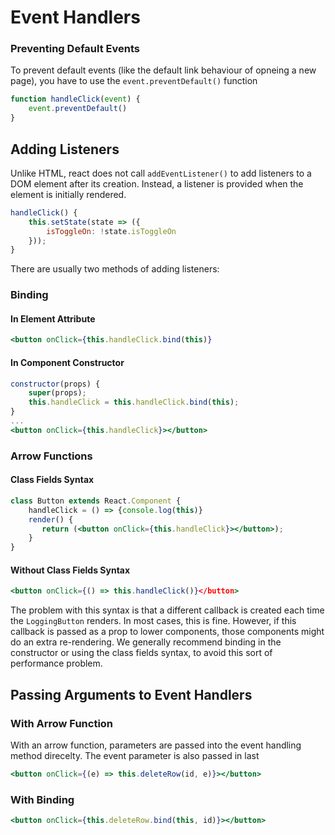 # Event Handlers

### Preventing Default Events

To prevent default events (like the default link behaviour of opneing a new page), you have to use the `event.preventDefault()` function

```jsx
function handleClick(event) {
    event.preventDefault()
}
```

## Adding Listeners

Unlike HTML, react does not call `addEventListener()` to add listeners to a DOM element after its creation. Instead, a listener is provided when the element is initially rendered.

```jsx
handleClick() {
    this.setState(state => ({
		isToggleOn: !state.isToggleOn
    }));
}
```

There are usually two methods of adding listeners:

### Binding

#### In Element Attribute

```jsx
<button onClick={this.handleClick.bind(this)}
```

#### In Component Constructor

```jsx
constructor(props) {
    super(props);
    this.handleClick = this.handleClick.bind(this);
}
...
<button onClick={this.handleClick}></button>
```

### Arrow Functions

#### Class Fields Syntax

```jsx
class Button extends React.Component {
    handleClick = () => {console.log(this)}
    render() {
       return (<button onClick={this.handleClick}></button>);
    }
}
```

#### Without Class Fields Syntax

```jsx
<button onClick={() => this.handleClick()}</button>
```

The problem with this syntax is that a different callback is created each time the `LoggingButton` renders. In most cases, this is fine. However, if this callback is  passed as a prop to lower components, those components might do an extra re-rendering. We generally recommend binding in the constructor or  using the class fields syntax, to avoid this sort of performance  problem.

## Passing Arguments to Event Handlers

### With Arrow Function

With an arrow function, parameters are passed into the event handling method direcelty. The event parameter is also passed in last

```jsx
<button onClick={(e) => this.deleteRow(id, e)}></button>
```

### With Binding

```jsx
<button onClick={this.deleteRow.bind(this, id)}></button>
```

